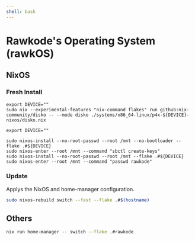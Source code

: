 ```yaml
---
shell: bash
---
```


# Rawkode's Operating System (rawkOS)

## NixOS

### Fresh Install

```shell '{"name": "fresh-install-partition"}'
export DEVICE=""
sudo nix --experimental-features "nix-command flakes" run github:nix-community/disko -- --mode disko ./systems/x86_64-linux/p4x-${DEVICE}-nixos/disko.nix
```

```shell '{"name": "fresh-install-install"}'
export DEVICE=""

sudo nixos-install --no-root-passwd --root /mnt --no-bootloader --flake .#${DEVICE}
sudo nixos-enter --root /mnt --command "sbctl create-keys"
sudo nixos-install --no-root-passwd --root /mnt --flake .#${DEVICE}
sudo nixos-enter --root /mnt --command "passwd rawkode"
```

### Update

Applys the NixOS and home-manager configuration.

```sh {"name":"rebuild"}
sudo nixos-rebuild switch --fast --flake .#$(hostname)
```

## Others

```sh {"name":"home"}
nix run home-manager -- switch --flake .#rawkode
```

